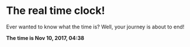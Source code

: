 # The real time clock!

Ever wanted to know what the time is? Well, your journey is about to end!

**The time is Nov 10, 2017, 04:38**